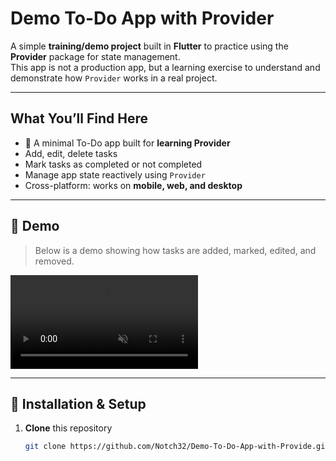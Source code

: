 # Demo To-Do App with Provider

A simple **training/demo project** built in **Flutter** to practice using the **Provider** package for state management.  
This app is not a production app, but a learning exercise to understand and demonstrate how `Provider` works in a real project.

---

## What You’ll Find Here

- 📌 A minimal To-Do app built for **learning Provider**  
- Add, edit, delete tasks  
- Mark tasks as completed or not completed  
- Manage app state reactively using `Provider`  
- Cross-platform: works on **mobile, web, and desktop**  

---

## 🎥 Demo

> Below is a demo showing how tasks are added, marked, edited, and removed.

<video src="assets/videos/demo_video.mp4"  autoplay loop muted></video>

---

## 🚀 Installation & Setup

1. **Clone** this repository  
   ```bash
   git clone https://github.com/Notch32/Demo-To-Do-App-with-Provide.git
